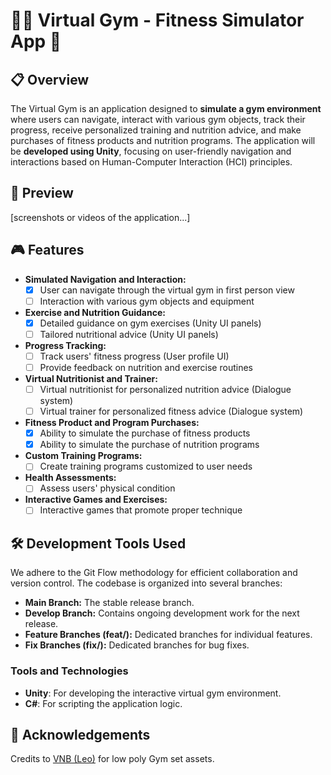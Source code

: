 # 🏃‍♀️ Virtual Gym - Fitness Simulator App 💪

## 📋 Overview

The Virtual Gym is an application designed to **simulate a gym environment** where users can navigate, interact with various gym objects, track their progress, receive personalized training and nutrition advice, and make purchases of fitness products and nutrition programs. The application will be **developed using Unity**, focusing on user-friendly navigation and interactions based on Human-Computer Interaction (HCI) principles.

## 👀 Preview
[screenshots or videos of the application...]

## 🎮 Features

- **Simulated Navigation and Interaction:**
  - [x] User can navigate through the virtual gym in first person view
  - [ ] Interaction with various gym objects and equipment
- **Exercise and Nutrition Guidance:**
  - [X] Detailed guidance on gym exercises (Unity UI panels)
  - [ ] Tailored nutritional advice (Unity UI panels)
- **Progress Tracking:**
  - [ ] Track users' fitness progress (User profile UI)
  - [ ] Provide feedback on nutrition and exercise routines
- **Virtual Nutritionist and Trainer:**
  - [ ] Virtual nutritionist for personalized nutrition advice (Dialogue system)
  - [ ] Virtual trainer for personalized fitness advice (Dialogue system)
- **Fitness Product and Program Purchases:**
  - [x] Ability to simulate the purchase of fitness products
  - [x] Ability to simulate the purchase of nutrition programs
- **Custom Training Programs:**
  - [ ] Create training programs customized to user needs
- **Health Assessments:**
  - [ ] Assess users' physical condition
- **Interactive Games and Exercises:**
  - [ ] Interactive games that promote proper technique

## 🛠 Development Tools Used

We adhere to the Git Flow methodology for efficient collaboration and version control. The codebase is organized into several branches:

- **Main Branch:** The stable release branch.
- **Develop Branch:** Contains ongoing development work for the next release.
- **Feature Branches (feat/):** Dedicated branches for individual features.
- **Fix Branches (fix/):** Dedicated branches for bug fixes.
  
### Tools and Technologies

- **Unity**: For developing the interactive virtual gym environment.
- **C#**: For scripting the application logic.
  
## 🙏 Acknowledgements

Credits to [VNB (Leo)](https://vnbp.itch.io/) for low poly Gym set assets.
